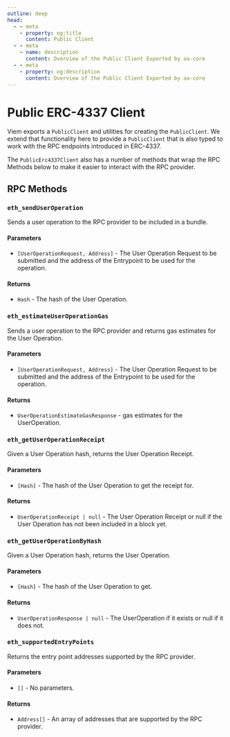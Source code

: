 ```yaml
---
outline: deep
head:
  - - meta
    - property: og:title
      content: Public Client
  - - meta
    - name: description
      content: Overview of the Public Client Exported by aa-core
  - - meta
    - property: og:description
      content: Overview of the Public Client Exported by aa-core
---
```


# Public ERC-4337 Client

Viem exports a `PublicClient` and utilities for creating the `PublicClient`. We extend that functionality here to provide a `PublicClient` that is also typed to work with the RPC endpoints introduced in ERC-4337.

The `PublicErc4337Client` also has a number of methods that wrap the RPC Methods below to make it easier to interact with the RPC provider.

## RPC Methods

### `eth_sendUserOperation`

Sends a user operation to the RPC provider to be included in a bundle.

#### Parameters

- `[UserOperationRequest, Address]` - The User Operation Request to be submitted and the address of the Entrypoint to be used for the operation.

#### Returns

- `Hash` - The hash of the User Operation.

### `eth_estimateUserOperationGas`

Sends a user operation to the RPC provider and returns gas estimates for the User Operation.

#### Parameters

- `[UserOperationRequest, Address]` - The User Operation Request to be submitted and the address of the Entrypoint to be used for the operation.

#### Returns

- `UserOperationEstimateGasResponse` - gas estimates for the UserOperation.

### `eth_getUserOperationReceipt`

Given a User Operation hash, returns the User Operation Receipt.

#### Parameters

- `[Hash]` - The hash of the User Operation to get the receipt for.

#### Returns

- `UserOperationReceipt | null` - The User Operation Receipt or null if the User Operation has not been included in a block yet.

### `eth_getUserOperationByHash`

Given a User Operation hash, returns the User Operation.

#### Parameters

- `[Hash]` - The hash of the User Operation to get.

#### Returns

- `UserOperationResponse | null` - The UserOperation if it exists or null if it does not.

### `eth_supportedEntryPoints`

Returns the entry point addresses supported by the RPC provider.

#### Parameters

- `[]` - No parameters.

#### Returns

- `Address[]` - An array of addresses that are supported by the RPC provider.

